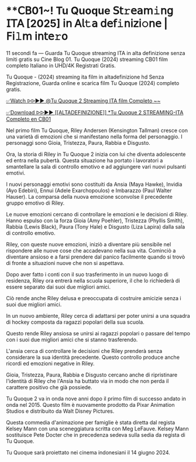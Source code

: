 # **𝖢𝖡01~! Tu Quoque 𝖲𝗍𝚛𝖾𝖺𝗆𝚒𝗇𝗀 𝖨𝖳𝖠 [2025] 𝗂𝗇 𝖠𝗅𝚝𝖺 𝖽𝖾𝖿𝚒𝗇𝗂𝗓𝗂𝚘𝗇𝖾 | 𝖥𝗂𝚕𝗆 𝗂𝗇𝗍𝖾𝚛𝗈
11 secondi fa — Guarda Tu Quoque streaming ITA in alta definizione senza limiti gratis su Cine Blog 01. Tu Quoque (2024) streaming CB01 film completo Italiano in UHD/4K Registrati Gratis.

Tu Quoque - (2024) streaming ita film in altadefinizione hd Senza Registrazione, Guarda online e scarica film Tu Quoque (2024) completo gratis.

[✅Watch ᐅᐅ►► @Tu Quoque 2 Streaming ITA film Completo ~~](https://playmov.fun/it/movie/1440684/tu-quoque-mi)

[✅Download ᐅᐅ►► [[ALTADEFINIZIONE]] *Tu Quoque 2 STREAMING-ITA Completo en CB01](https://playmov.fun/it/movie/1440684/tu-quoque-mi)

Nel primo film Tu Quoque, Riley Andersen (Kensington Tallman) cresce con una varietà di emozioni che si manifestano nella forma del personaggio. I personaggi sono Gioia, Tristezza, Paura, Rabbia e Disgusto.

Ora, la storia di Riley in Tu Quoque 2 inizia con lui che diventa adolescente ed entra nella pubertà. Questa situazione ha portato i lavoratori a smantellare la sala di controllo emotivo e ad aggiungere vari nuovi pulsanti emotivi.

I nuovi personaggi emotivi sono costituiti da Ansia (Maya Hawke), Invidia (Ayo Edebiri), Ennui (Adele Exarchopoulos) e Imbarazzo (Paul Walter Hauser). La comparsa della nuova emozione sconvolse il precedente gruppo emotivo di Riley.

Le nuove emozioni cercano di controllare le emozioni e le decisioni di Riley. Hanno espulso con la forza Gioia (Amy Poehler), Tristezza (Phyllis Smith), Rabbia (Lewis Black), Paura (Tony Hale) e Disgusto (Liza Lapira) dalla sala di controllo emotivo.

Riley, con queste nuove emozioni, iniziò a diventare più sensibile nel rispondere alle nuove cose che accadevano nella sua vita. Cominciò a diventare ansioso e a farsi prendere dal panico facilmente quando si trovò di fronte a situazioni nuove che non si aspettava.

Dopo aver fatto i conti con il suo trasferimento in un nuovo luogo di residenza, Riley ora entrerà nella scuola superiore, il che lo richiederà di essere separato dai suoi due migliori amici.

Ciò rende anche Riley delusa e preoccupata di costruire amicizie senza i suoi due migliori amici.

In un nuovo ambiente, Riley cerca di adattarsi per poter unirsi a una squadra di hockey composta da ragazzi popolari della sua scuola.

Questo rende Riley ansiosa se unirsi ai ragazzi popolari o passare del tempo con i suoi due migliori amici che si stanno trasferendo.

L'ansia cerca di controllare le decisioni che Riley prenderà senza considerare la sua identità precedente. Questo controllo produce anche ricordi ed emozioni negative in Riley.

Gioia, Tristezza, Paura, Rabbia e Disgusto cercano anche di ripristinare l'identità di Riley che l'Ansia ha buttato via in modo che non perda il carattere positivo che già possiede.

Tu Quoque 2 va in onda nove anni dopo il primo film di successo andato in onda nel 2015. Questo film è nuovamente prodotto da Pixar Animation Studios e distribuito da Walt Disney Pictures.

Questa commedia d'animazione per famiglie è stata diretta dal regista Kelsey Mann con una sceneggiatura scritta con Meg LeFauve. Kelsey Mann sostituisce Pete Docter che in precedenza sedeva sulla sedia da regista di Tu Quoque.

Tu Quoque sarà proiettato nei cinema indonesiani il 14 giugno 2024.
